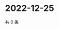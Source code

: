 # 2022-12-25

共 0 条

<!-- BEGIN WEIBO -->
<!-- 最后更新时间 Sun Dec 25 2022 07:13:19 GMT+0800 (China Standard Time) -->

<!-- END WEIBO -->
